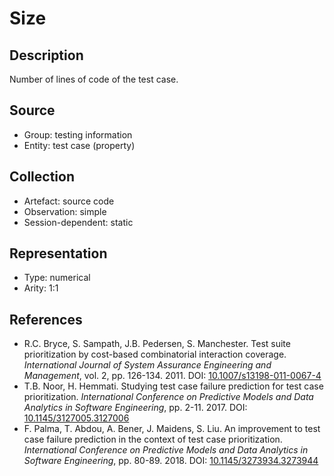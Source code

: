 # Size

## Description

Number of lines of code of the test case.

## Source

* Group: testing information
* Entity: test case (property)

## Collection

* Artefact: source code
* Observation: simple
* Session-dependent: static 

## Representation

* Type: numerical
* Arity: 1:1

## References

* R.C. Bryce, S. Sampath, J.B. Pedersen, S. Manchester. Test suite prioritization by cost-based combinatorial interaction coverage. *International Journal of System Assurance Engineering and Management*, vol. 2, pp. 126-134. 2011. DOI: [10.1007/s13198-011-0067-4](https://www.doi.org/10.1007/s13198-011-0067-4)
* T.B. Noor, H. Hemmati. Studying test case failure prediction for test case prioritization. *International Conference on Predictive Models and Data Analytics in Software Engineering*, pp. 2-11. 2017. DOI: [10.1145/3127005.3127006](https://www.doi.org/10.1145/3127005.3127006)
* F. Palma, T. Abdou, A. Bener, J. Maidens, S. Liu. An improvement to test case failure prediction in the context of test case prioritization. *International Conference on Predictive Models and Data Analytics in Software Engineering*, pp. 80-89. 2018. DOI: [10.1145/3273934.3273944](https://www.doi.org/10.1145/3273934.3273944)